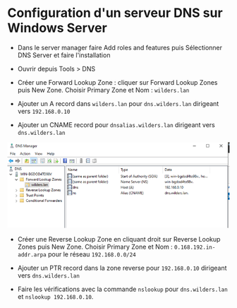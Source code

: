 # Configuration d'un serveur DNS sur Windows Server

-   Dans le server manager  faire Add roles and features puis Sélectionner DNS Server et faire l'installation
    
-   Ouvrir depuis Tools > DNS
    
-   Créer une Forward Lookup Zone : cliquer sur Forward Lookup Zones puis New Zone. Choisir Primary Zone et Nom : `wilders.lan`
    
-   Ajouter un A record dans `wilders.lan` pour `dns.wilders.lan` dirigeant vers `192.168.0.10`
    
-   Ajouter un CNAME record pour `dnsalias.wilders.lan` dirigeant vers `dns.wilders.lan`

  ![Forward](./WinNSCONF.png)
    
-   Créer une Reverse Lookup Zone en cliquant droit sur Reverse Lookup Zones puis New Zone. Choisir Primary Zone et Nom : `0.168.192.in-addr.arpa` pour le réseau `192.168.0.0/24`
    
-   Ajouter un PTR record dans la zone reverse pour `192.168.0.10` dirigeant vers `dns.wilders.lan`
    
-   Faire les vérifications avec la commande `nslookup` pour `dns.wilders.lan` et `nslookup 192.168.0.10`.
